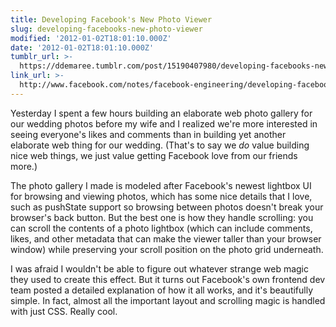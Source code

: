```yaml
---
title: Developing Facebook's New Photo Viewer
slug: developing-facebooks-new-photo-viewer
modified: '2012-01-02T18:01:10.000Z'
date: '2012-01-02T18:01:10.000Z'
tumblr_url: >-
  https://ddemaree.tumblr.com/post/15190407980/developing-facebooks-new-photo-viewer
link_url: >-
  http://www.facebook.com/notes/facebook-engineering/developing-facebooks-new-photo-viewer/499447633919
---
```

Yesterday I spent a few hours building an elaborate web photo gallery for our wedding photos before my wife and I realized we're more interested in seeing everyone's likes and comments than in building yet another elaborate web thing for our wedding. (That's to say we _do_ value building nice web things, we just value getting Facebook love from our friends more.)

The photo gallery I made is modeled after Facebook's newest lightbox UI for browsing and viewing photos, which has some nice details that I love, such as pushState support so browsing between photos doesn't break your browser's back button. But the best one is how they handle scrolling: you can scroll the contents of a photo lightbox (which can include comments, likes, and other metadata that can make the viewer taller than your browser window) while preserving your scroll position on the photo grid underneath.

I was afraid I wouldn't be able to figure out whatever strange web magic they used to create this effect. But it turns out Facebook's own frontend dev team posted a detailed explanation of how it all works, and it's beautifully simple. In fact, almost all the important layout and scrolling magic is handled with just CSS. Really cool.
